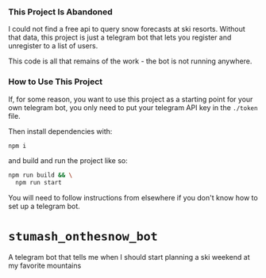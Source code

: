 ### This Project Is Abandoned

I could not find a free api to query snow forecasts at ski resorts. Without that data, this project is just
a telegram bot that lets you register and unregister to a list of users.

This code is all that remains of the work - the bot is not running anywhere.

### How to Use This Project

If, for some reason, you want to use this project as a starting point for your own telegram bot, you only need
to put your telegram API key in the `./token` file.

Then install dependencies with:

```bash
npm i
```

and build and run the project like so:

```bash
npm run build && \
  npm run start
```

You will need to follow instructions from elsewhere if you don't know how to set up a telegram bot.

# `stumash_onthesnow_bot`

A telegram bot that tells me when I should start planning a ski weekend at my favorite mountains
